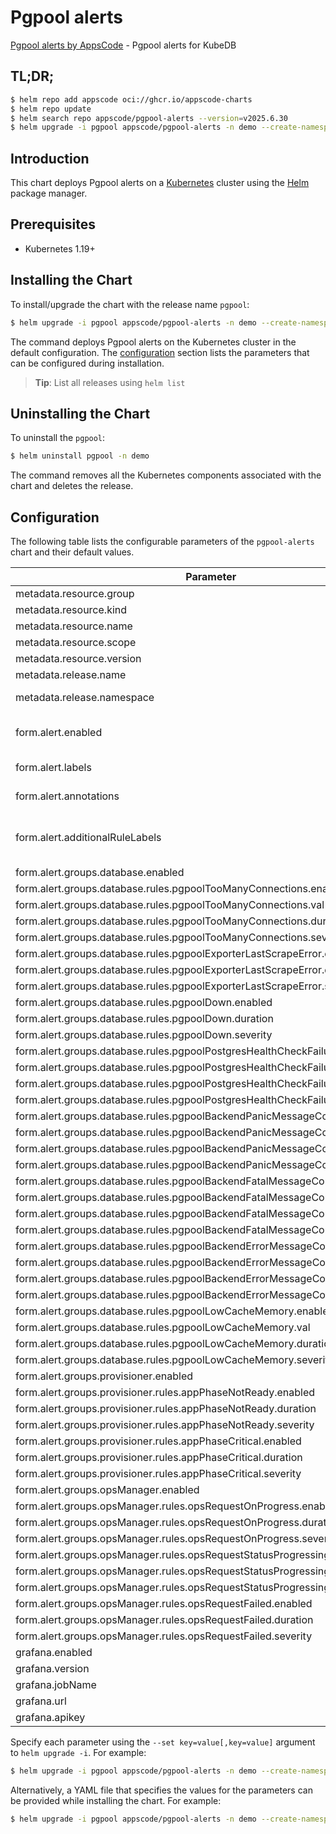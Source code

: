 # Pgpool alerts

[Pgpool alerts by AppsCode](https://github.com/appscode/alerts) - Pgpool alerts for KubeDB

## TL;DR;

```bash
$ helm repo add appscode oci://ghcr.io/appscode-charts
$ helm repo update
$ helm search repo appscode/pgpool-alerts --version=v2025.6.30
$ helm upgrade -i pgpool appscode/pgpool-alerts -n demo --create-namespace --version=v2025.6.30
```

## Introduction

This chart deploys Pgpool alerts on a [Kubernetes](http://kubernetes.io) cluster using the [Helm](https://helm.sh) package manager.

## Prerequisites

- Kubernetes 1.19+

## Installing the Chart

To install/upgrade the chart with the release name `pgpool`:

```bash
$ helm upgrade -i pgpool appscode/pgpool-alerts -n demo --create-namespace --version=v2025.6.30
```

The command deploys Pgpool alerts on the Kubernetes cluster in the default configuration. The [configuration](#configuration) section lists the parameters that can be configured during installation.

> **Tip**: List all releases using `helm list`

## Uninstalling the Chart

To uninstall the `pgpool`:

```bash
$ helm uninstall pgpool -n demo
```

The command removes all the Kubernetes components associated with the chart and deletes the release.

## Configuration

The following table lists the configurable parameters of the `pgpool-alerts` chart and their default values.

|                                   Parameter                                   |                  Description                  |                Default                |
|-------------------------------------------------------------------------------|-----------------------------------------------|---------------------------------------|
| metadata.resource.group                                                       |                                               | <code>kubedb.com</code>               |
| metadata.resource.kind                                                        |                                               | <code>Pgpool</code>                   |
| metadata.resource.name                                                        |                                               | <code>pgpools</code>                  |
| metadata.resource.scope                                                       |                                               | <code>Namespaced</code>               |
| metadata.resource.version                                                     |                                               | <code>v1alpha2</code>                 |
| metadata.release.name                                                         | Release name                                  | <code>""</code>                       |
| metadata.release.namespace                                                    | Release namespace                             | <code>""</code>                       |
| form.alert.enabled                                                            | # Enable PrometheusRule alerts                | <code>warning</code>                  |
| form.alert.labels                                                             | # Labels for default rules                    | <code>{"release":"prometheus"}</code> |
| form.alert.annotations                                                        | # Annotations for default rules               | <code>{}</code>                       |
| form.alert.additionalRuleLabels                                               | # Additional labels for PrometheusRule alerts | <code>{}</code>                       |
| form.alert.groups.database.enabled                                            |                                               | <code>warning</code>                  |
| form.alert.groups.database.rules.pgpoolTooManyConnections.enabled             |                                               | <code>true</code>                     |
| form.alert.groups.database.rules.pgpoolTooManyConnections.val                 |                                               | <code>.1 # 10%</code>                 |
| form.alert.groups.database.rules.pgpoolTooManyConnections.duration            |                                               | <code>"1m"</code>                     |
| form.alert.groups.database.rules.pgpoolTooManyConnections.severity            |                                               | <code>warning</code>                  |
| form.alert.groups.database.rules.pgpoolExporterLastScrapeError.enabled        |                                               | <code>true</code>                     |
| form.alert.groups.database.rules.pgpoolExporterLastScrapeError.duration       |                                               | <code>"0m"</code>                     |
| form.alert.groups.database.rules.pgpoolExporterLastScrapeError.severity       |                                               | <code>warning</code>                  |
| form.alert.groups.database.rules.pgpoolDown.enabled                           |                                               | <code>true</code>                     |
| form.alert.groups.database.rules.pgpoolDown.duration                          |                                               | <code>"0m"</code>                     |
| form.alert.groups.database.rules.pgpoolDown.severity                          |                                               | <code>critical</code>                 |
| form.alert.groups.database.rules.pgpoolPostgresHealthCheckFailure.enabled     |                                               | <code>true</code>                     |
| form.alert.groups.database.rules.pgpoolPostgresHealthCheckFailure.val         |                                               | <code>10</code>                       |
| form.alert.groups.database.rules.pgpoolPostgresHealthCheckFailure.duration    |                                               | <code>"0m"</code>                     |
| form.alert.groups.database.rules.pgpoolPostgresHealthCheckFailure.severity    |                                               | <code>critical</code>                 |
| form.alert.groups.database.rules.pgpoolBackendPanicMessageCount.enabled       |                                               | <code>true</code>                     |
| form.alert.groups.database.rules.pgpoolBackendPanicMessageCount.val           |                                               | <code>10</code>                       |
| form.alert.groups.database.rules.pgpoolBackendPanicMessageCount.duration      |                                               | <code>"0m"</code>                     |
| form.alert.groups.database.rules.pgpoolBackendPanicMessageCount.severity      |                                               | <code>critical</code>                 |
| form.alert.groups.database.rules.pgpoolBackendFatalMessageCount.enabled       |                                               | <code>true</code>                     |
| form.alert.groups.database.rules.pgpoolBackendFatalMessageCount.val           |                                               | <code>10</code>                       |
| form.alert.groups.database.rules.pgpoolBackendFatalMessageCount.duration      |                                               | <code>"0m"</code>                     |
| form.alert.groups.database.rules.pgpoolBackendFatalMessageCount.severity      |                                               | <code>critical</code>                 |
| form.alert.groups.database.rules.pgpoolBackendErrorMessageCount.enabled       |                                               | <code>true</code>                     |
| form.alert.groups.database.rules.pgpoolBackendErrorMessageCount.val           |                                               | <code>10</code>                       |
| form.alert.groups.database.rules.pgpoolBackendErrorMessageCount.duration      |                                               | <code>"0m"</code>                     |
| form.alert.groups.database.rules.pgpoolBackendErrorMessageCount.severity      |                                               | <code>critical</code>                 |
| form.alert.groups.database.rules.pgpoolLowCacheMemory.enabled                 |                                               | <code>true</code>                     |
| form.alert.groups.database.rules.pgpoolLowCacheMemory.val                     |                                               | <code>100 # 10mb</code>               |
| form.alert.groups.database.rules.pgpoolLowCacheMemory.duration                |                                               | <code>"1m"</code>                     |
| form.alert.groups.database.rules.pgpoolLowCacheMemory.severity                |                                               | <code>warning</code>                  |
| form.alert.groups.provisioner.enabled                                         |                                               | <code>warning</code>                  |
| form.alert.groups.provisioner.rules.appPhaseNotReady.enabled                  |                                               | <code>true</code>                     |
| form.alert.groups.provisioner.rules.appPhaseNotReady.duration                 |                                               | <code>"1m"</code>                     |
| form.alert.groups.provisioner.rules.appPhaseNotReady.severity                 |                                               | <code>critical</code>                 |
| form.alert.groups.provisioner.rules.appPhaseCritical.enabled                  |                                               | <code>true</code>                     |
| form.alert.groups.provisioner.rules.appPhaseCritical.duration                 |                                               | <code>"15m"</code>                    |
| form.alert.groups.provisioner.rules.appPhaseCritical.severity                 |                                               | <code>warning</code>                  |
| form.alert.groups.opsManager.enabled                                          |                                               | <code>warning</code>                  |
| form.alert.groups.opsManager.rules.opsRequestOnProgress.enabled               |                                               | <code>true</code>                     |
| form.alert.groups.opsManager.rules.opsRequestOnProgress.duration              |                                               | <code>"0m"</code>                     |
| form.alert.groups.opsManager.rules.opsRequestOnProgress.severity              |                                               | <code>info</code>                     |
| form.alert.groups.opsManager.rules.opsRequestStatusProgressingToLong.enabled  |                                               | <code>true</code>                     |
| form.alert.groups.opsManager.rules.opsRequestStatusProgressingToLong.duration |                                               | <code>"30m"</code>                    |
| form.alert.groups.opsManager.rules.opsRequestStatusProgressingToLong.severity |                                               | <code>critical</code>                 |
| form.alert.groups.opsManager.rules.opsRequestFailed.enabled                   |                                               | <code>true</code>                     |
| form.alert.groups.opsManager.rules.opsRequestFailed.duration                  |                                               | <code>"0m"</code>                     |
| form.alert.groups.opsManager.rules.opsRequestFailed.severity                  |                                               | <code>critical</code>                 |
| grafana.enabled                                                               |                                               | <code>false</code>                    |
| grafana.version                                                               |                                               | <code>7.5.5</code>                    |
| grafana.jobName                                                               |                                               | <code>kubedb-databases</code>         |
| grafana.url                                                                   |                                               | <code>""</code>                       |
| grafana.apikey                                                                |                                               | <code>""</code>                       |


Specify each parameter using the `--set key=value[,key=value]` argument to `helm upgrade -i`. For example:

```bash
$ helm upgrade -i pgpool appscode/pgpool-alerts -n demo --create-namespace --version=v2025.6.30 --set metadata.resource.group=kubedb.com
```

Alternatively, a YAML file that specifies the values for the parameters can be provided while
installing the chart. For example:

```bash
$ helm upgrade -i pgpool appscode/pgpool-alerts -n demo --create-namespace --version=v2025.6.30 --values values.yaml
```
